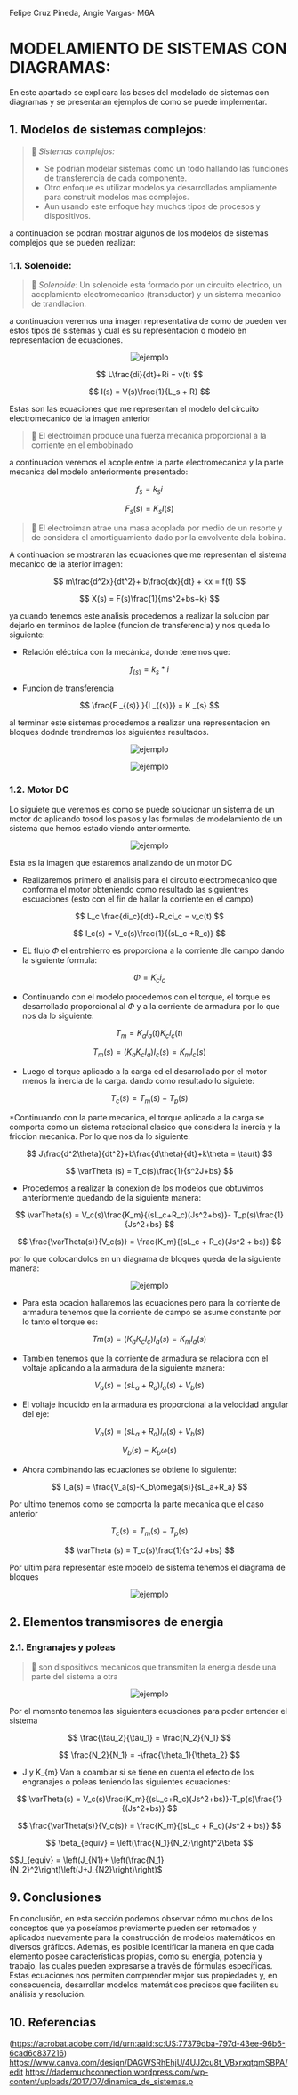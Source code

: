 Felipe Cruz Pineda, Angie Vargas- M6A
# MODELAMIENTO DE SISTEMAS CON DIAGRAMAS:
En este apartado se explicara las bases del modelado de sistemas con diagramas y se presentaran ejemplos de como se puede implementar. 

## 1. Modelos de sistemas complejos:
>🔑 *Sistemas complejos:*
>- Se podrian modelar sistemas como un todo hallando las funciones de transferencia de cada componente.
>- Otro enfoque es utilizar modelos ya desarrollados ampliamente para construit modelos mas complejos.
>- Aun usando este enfoque hay muchos tipos de procesos y dispositivos.

a continuacion se podran mostrar algunos de los modelos de sistemas complejos que se pueden realizar:

### 1.1. Solenoide:
>🔑 *Solenoide:* Un solenoide esta formado por un circuito electrico, un acoplamiento electromecanico (transductor) y un sistema mecanico de trandlacion.

a continuacion veremos una imagen representativa de como de pueden ver estos tipos de sistemas y cual es su representacion o modelo en representacion de ecuaciones.

<p align="center">
    <img src="./Imagenes/EJE1.PNG" alt="ejemplo" />
</p>

$$
L\frac{di}{dt}+Ri = v(t)
$$

$$
I(s) = V(s)\frac{1}{L_s + R}
$$

Estas son las ecuaciones que me representan el modelo del circuito electromecanico de la imagen anterior 

>🔑 El electroiman produce una fuerza mecanica proporcional a la corriente en el embobinado

a continuacion veremos el acople entre la parte electromecanica y la parte mecanica del modelo anteriormente presentado:

$$
f_s = k_s i
$$

$$
F_s(s) = K_s I(s)
$$

>🔑 El electroiman atrae una masa acoplada por medio de un resorte y de considera el amortiguamiento dado por la envolvente dela bobina.

A continuacion se mostraran las ecuaciones que me representan el sistema mecanico de la aterior imagen:

$$
m\frac{d^2x}{dt^2}+ b\frac{dx}{dt} + kx = f(t)
$$

$$
X(s) = F(s)\frac{1}{ms^2+bs+k}
$$

ya cuando tenemos este analisis procedemos a realizar la solucion par dejarlo en terminos de laplce (funcion de transferencia) y nos queda lo siguiente:

* Relación eléctrica con la mecánica, donde tenemos que:

$$
f _{(s)} = k _{s} * i
$$

* Funcion de transferencia
  
$$
\frac{F _{(s)} }{I _{(s)}} = K _{s}
$$

al terminar este sistemas procedemos a realizar una representacion en bloques dodnde trendremos los siguientes resultados.

<p align="center">
    <img src="./Imagenes/EJE1.PNG" alt="ejemplo" />
</p>

<p align="center">
    <img src="./Imagenes/EJE1.PNG" alt="ejemplo" />
</p>

### 1.2. Motor DC 
Lo siguiete que veremos es como se puede solucionar un sistema de un motor dc aplicando tosod los pasos y las formulas de modelamiento de un sistema que hemos estado viendo anteriormente.

<p align="center">
    <img src="./Imagenes/EJE1.PNG" alt="ejemplo" />
</p>
Esta es la imagen que estaremos analizando de un motor DC

* Realizaremos primero el analisis para el circuito electromecanico que conforma el motor obteniendo como resultado las siguientres escuaciones (esto con el fin de hallar la corriente en el campo)
  
$$
L_c \frac{di_c}{dt}+R_ci_c = v_c(t)
$$

$$
I_c(s) = V_c(s)\frac{1}{(sL_c +R_c)}
$$

* EL flujo $\Phi$ el entrehierro es proporciona a la corriente dle campo dando la siguiente formula:
  
$$
\Phi = K_ci_c
$$

* Continuando con el modelo procedemos con el torque, el torque es desarrollado proporcional al $\Phi$ y a la corriente de armadura por lo que nos da lo siguiente:

$$
T_m = K_ai_a(t)K_ci_c(t)
$$

$$
T_m(s) = (K_aK_cI_a)I_c(s) = K_mI_c(s)
$$

* Luego el torque aplicado a la carga ed el desarrollado por el motor menos la inercia de la carga. dando como resultado lo siguiete:

$$
T_c(s) = T_m(s) - T_p(s)
$$

*Continuando con la parte mecanica, el torque aplicado a la carga se comporta como un sistema rotacional clasico que considera la inercia y la friccion mecanica. Por lo que nos da lo siguiente:

$$
J\frac{d^2\theta}{dt^2}+b\frac{d\theta}{dt}+k\theta = \tau(t)
$$

$$
\varTheta (s) = T_c(s)\frac{1}{s^2J+bs}
$$

* Procedemos a realizar la conexion de los modelos que obtuvimos anteriormente quedando de la siguiente manera: 

$$
\varTheta(s) = V_c(s)\frac{K_m}{(sL_c+R_c)(Js^2+bs)}- T_p(s)\frac{1}{Js^2+bs}
$$

$$
\frac{\varTheta(s)}{V_c(s)} = \frac{K_m}{(sL_c + R_c)(Js^2 + bs)}
$$

por lo que colocandolos en un diagrama de bloques queda de la siguiente manera:

<p align="center">
    <img src="./Imagenes/EJE1.PNG" alt="ejemplo" />
</p>

* Para esta ocacion hallaremos las ecuaciones pero para la corriente de armadura
tenemos que la corriente de campo se asume constante por lo tanto el torque es:

$$
Tm(s) = (K_aK_cI_c)I_a(s) = K_mI_a(s)
$$

* Tambien tenemos que la corriente de armadura se relaciona con el voltaje aplicando a la armadura de la siguiente manera:

$$
V_a(s) = (sL_a+R_a)I_a(s) + V_b(s)
$$

* El voltaje inducido en la armadura es proporcional a la velocidad angular del eje:

$$
V_a(s) = (sL_a+R_a)I_a(s) + V_b(s)
$$

$$
V_b(s) = K_b\omega(s)
$$

* Ahora combinando las ecuaciones se obtiene lo siguiente:
  
$$
I_a(s) = \frac{V_a(s)-K_b\omega(s)}{sL_a+R_a}
$$

Por ultimo tenemos como se comporta la parte mecanica que el caso anterior  

$$
T_c(s) = T_m(s) - T_p(s)
$$

$$
\varTheta (s) = T_c(s)\frac{1}{s^2J +bs}
$$

Por ultim para representar este modelo de sistema tenemos el diagrama de bloques 

<p align="center">
    <img src="./Imagenes/EJE1.PNG" alt="ejemplo" />
</p>

## 2. Elementos transmisores de energia 

### 2.1. Engranajes y poleas

>🔑 son dispositivos mecanicos que transmiten la energia desde una parte del sistema a otra
 
<p align="center">
    <img src="./Imagenes/EJE1.PNG" alt="ejemplo" />
</p>

Por el momento tenemos las siguienters ecuaciones para poder entender el sistema 

$$
\frac{\tau_2}{\tau_1} = \frac{N_2}{N_1}
$$

$$
\frac{N_2}{N_1} = -\frac{\theta_1}{\theta_2}
$$

* J y K_{m} Van a coambiar si se tiene en cuenta el efecto de los engranajes o poleas teniendo las siguientes ecuaciones:
  
$$
\varTheta(s) = V_c(s)\frac{K_m}{(sL_c+R_c)(Js^2+bs)}-T_p(s)\frac{1}{(Js^2+bs)}
$$

$$
\frac{\varTheta(s)}{V_c(s)} = \frac{K_m}{(sL_c + R_c)(Js^2 + bs)}
$$

$$
\beta_{equiv} = \left(\frac{N_1}{N_2}\right)^2\beta
$$

$$J_{equiv} = \left(J_{N1}+ \left(\frac{N_1}{N_2}^2\right)\left(J+J_{N2}\right)\right)$






## 9. Conclusiones
En conclusión, en esta sección podemos observar cómo muchos de los conceptos que ya poseíamos previamente pueden ser retomados y aplicados nuevamente para la construcción de modelos matemáticos en diversos gráficos. Además, es posible identificar la manera en que cada elemento posee características propias, como su energía, potencia y trabajo, las cuales pueden expresarse a través de fórmulas específicas. Estas ecuaciones nos permiten comprender mejor sus propiedades y, en consecuencia, desarrollar modelos matemáticos precisos que faciliten su análisis y resolución.

## 10. Referencias
(https://acrobat.adobe.com/id/urn:aaid:sc:US:77379dba-797d-43ee-96b6-6cad6c837216)
https://www.canva.com/design/DAGWSRhEhjU/4UJ2cu8t_VBxrxqtgmSBPA/edit
https://dademuchconnection.wordpress.com/wp-content/uploads/2017/07/dinamica_de_sistemas.p
